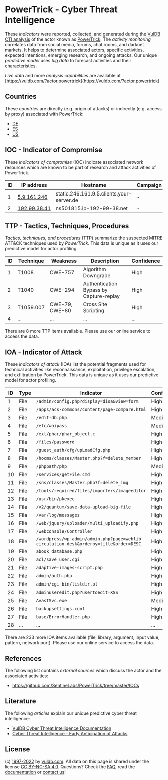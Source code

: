 # PowerTrick - Cyber Threat Intelligence

These _indicators_ were reported, collected, and generated during the [VulDB CTI analysis](https://vuldb.com/?kb.cti) of the actor known as [PowerTrick](https://vuldb.com/?actor.powertrick). The _activity monitoring_ correlates data from social media, forums, chat rooms, and darknet markets. It helps to determine associated actors, specific activities, expected intentions, emerging research, and ongoing attacks. Our unique _predictive model_ uses _big data_ to forecast activities and their characteristics.

_Live data_ and more _analysis capabilities_ are available at [https://vuldb.com/?actor.powertrick](https://vuldb.com/?actor.powertrick)

## Countries

These _countries_ are directly (e.g. origin of attacks) or indirectly (e.g. access by proxy) associated with PowerTrick:

* [DE](https://vuldb.com/?country.de)
* [ES](https://vuldb.com/?country.es)
* [US](https://vuldb.com/?country.us)

## IOC - Indicator of Compromise

These _indicators of compromise_ (IOC) indicate associated network resources which are known to be part of research and attack activities of PowerTrick.

ID | IP address | Hostname | Campaign | Confidence
-- | ---------- | -------- | -------- | ----------
1 | [5.9.161.246](https://vuldb.com/?ip.5.9.161.246) | static.246.161.9.5.clients.your-server.de | - | High
2 | [192.99.38.41](https://vuldb.com/?ip.192.99.38.41) | ns501815.ip-192-99-38.net | - | High

## TTP - Tactics, Techniques, Procedures

_Tactics, techniques, and procedures_ (TTP) summarize the suspected MITRE ATT&CK techniques used by _PowerTrick_. This data is unique as it uses our predictive model for actor profiling.

ID | Technique | Weakness | Description | Confidence
-- | --------- | -------- | ----------- | ----------
1 | T1008 | CWE-757 | Algorithm Downgrade | High
2 | T1040 | CWE-294 | Authentication Bypass by Capture-replay | High
3 | T1059.007 | CWE-79, CWE-80 | Cross Site Scripting | High
4 | ... | ... | ... | ...

There are 8 more TTP items available. Please use our online service to access the data.

## IOA - Indicator of Attack

These _indicators of attack_ (IOA) list the potential fragments used for technical activities like reconnaissance, exploitation, privilege escalation, and exfiltration by PowerTrick. This data is unique as it uses our predictive model for actor profiling.

ID | Type | Indicator | Confidence
-- | ---- | --------- | ----------
1 | File | `/admin/config.php?display=disa&view=form` | High
2 | File | `/apps/acs-commons/content/page-compare.html` | High
3 | File | `/edit-db.php` | Medium
4 | File | `/etc/waipass` | Medium
5 | File | `/ext/phar/phar_object.c` | High
6 | File | `/files/password` | High
7 | File | `/guest_auth/cfg/upLoadCfg.php` | High
8 | File | `/hocms/classes/Master.php?f=delete_member` | High
9 | File | `/phppath/php` | Medium
10 | File | `/services/getFile.cmd` | High
11 | File | `/sns/classes/Master.php?f=delete_img` | High
12 | File | `/tools/required/files/importers/imageeditor` | High
13 | File | `/usr/bin/pkexec` | High
14 | File | `/v2/quantum/save-data-upload-big-file` | High
15 | File | `/var/log/messages` | High
16 | File | `/web/jquery/uploader/multi_uploadify.php` | High
17 | File | `/webconsole/Controller` | High
18 | File | `/wordpress/wp-admin/admin.php?page=weblib-circulation-desk&orderby=title&order=DESC` | High
19 | File | `abook_database.php` | High
20 | File | `acl/save_user.cgi` | High
21 | File | `adaptive-images-script.php` | High
22 | File | `admin/auth.php` | High
23 | File | `admin/cgi-bin/listdir.pl` | High
24 | File | `adminuseredit.php?usertoedit=XSS` | High
25 | File | `AvastSvc.exe` | Medium
26 | File | `backupsettings.conf` | High
27 | File | `base/ErrorHandler.php` | High
28 | ... | ... | ...

There are 233 more IOA items available (file, library, argument, input value, pattern, network port). Please use our online service to access the data.

## References

The following list contains _external sources_ which discuss the actor and the associated activities:

* https://github.com/SentineLabs/PowerTrick/tree/master/IOCs

## Literature

The following _articles_ explain our unique predictive cyber threat intelligence:

* [VulDB Cyber Threat Intelligence Documentation](https://vuldb.com/?kb.cti)
* [Cyber Threat Intelligence - Early Anticipation of Attacks](https://www.scip.ch/en/?labs.20201022)

## License

(c) [1997-2022](https://vuldb.com/?kb.changelog) by [vuldb.com](https://vuldb.com/?kb.about). All data on this page is shared under the license [CC BY-NC-SA 4.0](https://creativecommons.org/licenses/by-nc-sa/4.0/). Questions? Check the [FAQ](https://vuldb.com/?kb.faq), read the [documentation](https://vuldb.com/?kb) or [contact us](https://vuldb.com/?contact)!
